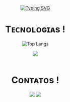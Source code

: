 <div align="center">
<a href="https://git.io/typing-svg"><img src="https://readme-typing-svg.demolab.com?font=Fira+Code&weight=900&duration=1000&pause=500&color=AF4DF7&width=435&lines=Ola!;Me chamo Rodrigo;Sou Desenvolvedor Front-end!)" alt="Typing SVG" /></a>
  


# Tᴇᴄɴᴏʟᴏɢɪᴀs !

![Top Langs](https://github-readme-stats.vercel.app/api/top-langs/?username=anuraghazra&layout=compact)


<a href="https://skillicons.dev">
<img src="https://skillicons.dev/icons?i=html,css,js,react,python" />
</a>
  <br>
  <br>

  # Cᴏɴᴛᴀᴛᴏs !

<a href="https://www.instagram.com/rodrigo_lutfy/" title="instagram"><img src="https://img.shields.io/badge/Instagram-%23E4405F.svg?style=for-the-badge&logo=Instagram&logoColor=white" target=""></a>
  <a href="https://www.linkedin.com/in/rodrigo-lutfy/" title="Linkedin"><img src="https://img.shields.io/badge/linkedin-%230077B5.svg?style=for-the-badge&logo=linkedin&logoColor=white" target=""></a>  
